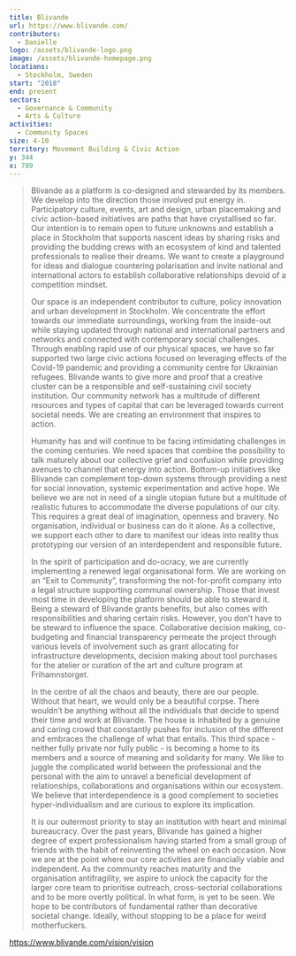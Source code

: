 ```yaml
---
title: Blivande
url: https://www.blivande.com/
contributors:
  - Danielle
logo: /assets/blivande-logo.png
image: /assets/blivande-homepage.png
locations:
  - Stockholm, Sweden
start: "2018"
end: present
sectors:
  - Governance & Community
  - Arts & Culture
activities:
  - Community Spaces
size: 4-10
territory: Movement Building & Civic Action
y: 344
x: 789
---
```

> Blivande as a platform is co-designed and stewarded by its members. We develop into the direction those involved put energy in. Participatory culture, events, art and design, urban placemaking and civic action-based initiatives are paths that have crystallised so far. Our intention is to remain open to future unknowns and establish a place in Stockholm that supports nascent ideas by sharing risks and providing the budding crews with an ecosystem of kind and talented professionals to realise their dreams. We want to create a playground for ideas and dialogue countering polarisation and invite national and international actors to establish collaborative relationships devoid of a competition mindset.
> 
> Our space is an independent contributor to culture, policy innovation and urban development in Stockholm. We concentrate the effort towards our immediate surroundings, working from the inside-out while staying updated through national and international partners and networks and connected with contemporary social challenges. Through enabling rapid use of our physical spaces, we have so far supported two large civic actions focused on leveraging effects of the Covid-19 pandemic and providing a community centre for Ukrainian refugees.  Blivande wants to give more and proof that a creative cluster can be a responsible and self-sustaining civil society institution. Our community network has a multitude of different resources and types of capital that can be leveraged towards current societal needs. We are creating an environment that inspires to action.
> 
> Humanity has and will continue to be facing intimidating challenges in the coming centuries. We need spaces that combine the possibility to talk maturely about our collective grief and confusion while providing avenues to channel that energy into action. Bottom-up initiatives like Blivande can complement top-down systems through providing a nest for social innovation, systemic experimentation and active hope. We believe we are not in need of a single utopian future but a multitude of realistic futures to accommodate the diverse populations of our city. This requires a great deal of imagination, openness and bravery. No organisation, individual or business can do it alone. As a collective, we support each other to dare to manifest our ideas into reality thus prototyping our version of an interdependent and responsible future.
> 
> In the spirit of participation and do-ocracy, we are currently implementing a renewed legal organisational form. We are working on an “Exit to Community”, transforming the not-for-profit company into a legal structure supporting communal ownership. Those that invest most time in developing the platform should be able to steward it. Being a steward of Blivande grants benefits, but also comes with responsibilities and sharing certain risks. However, you don’t have to be steward to influence the space. Collaborative decision making, co-budgeting and financial transparency permeate the project through various levels of involvement such as grant allocating for infrastructure developments, decision making about tool purchases for the atelier or curation of the art and culture program at Frihamnstorget.
> 
> In the centre of all the chaos and beauty, there are our people. Without that heart, we would only be a beautiful corpse. There wouldn’t be anything without all the individuals that decide to spend their time and work at Blivande. The house is inhabited by a genuine and caring crowd that constantly pushes for inclusion of the different and embraces the challenge of what that entails. This third space - neither fully private nor fully public - is becoming a home to its members and a source of meaning and solidarity for many. We like to juggle the complicated world between the professional and the personal with the aim to unravel a beneficial development of relationships, collaborations and organisations within our ecosystem. We believe that interdependence is a good complement to societies hyper-individualism and are curious to explore its implication.
> 
> It is our outermost priority to stay an institution with heart and minimal bureaucracy. Over the past years, Blivande has gained a higher degree of expert professionalism having started from a small group of friends with the habit of reinventing the wheel on each occasion. Now we are at the point where our core activities are financially viable and independent. As the community reaches maturity and the organisation antifragility, we aspire to unlock the capacity for the larger core team to prioritise outreach, cross-sectorial collaborations and to be more overtly political. In what form, is yet to be seen. We hope to be contributors of fundamental rather than decorative societal change. Ideally, without stopping to be a place for weird motherfuckers.

https://www.blivande.com/vision/vision
